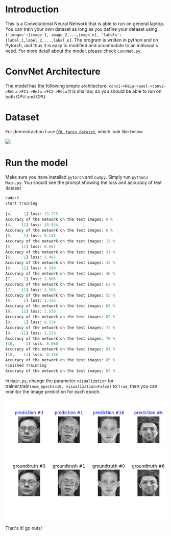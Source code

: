 # Introduction
This is a Convolutional Neural Network that is able to run on general laptop. You can train your own dataset as long as you define your dataset using ```{'images':[image_1, image_2,...,image_n], 'labels': [label_1,label_2,...,label_n]```. The program is wriiten in python and on Pytorch, and thus it is easy to modified and accomodate to an indiviaul's need. For more detail about the model, please check ```ConvNet.py```.

# ConvNet Architecture
The model has the following simple architecture:
```conv1->ReLu->pool->conv2->ReLu->FC1->Relu->FC2->ReLu```
It is shallow, so you should be able to run on both GPU and CPU.

# Dataset
For demostraction I use [```ORL_faces_dataset```](https://www.cl.cam.ac.uk/research/dtg/attarchive/facedatabase.html), which look like below

![](Example-images-from-the-ORL-facial-database.png?raw=true)

# Run the model
Make sure you have installed ```pytorch``` and ```numpy```. Simply run ```python3 Main.py```. You should see the prompt showing the loss and accuracy of test dataset
```python
cuda:0
start training

[4,     1] loss: 13.775
Accuracy of the network on the test images: 0 %
[4,    11] loss: 19.054
Accuracy of the network on the test images: 6 %
[5,     1] loss: 8.145
Accuracy of the network on the test images: 13 %
[5,    11] loss: 8.687
Accuracy of the network on the test images: 31 %
[6,     1] loss: 3.405
Accuracy of the network on the test images: 33 %
[6,    11] loss: 4.249
Accuracy of the network on the test images: 46 %
[7,     1] loss: 1.606
Accuracy of the network on the test images: 62 %
[7,    11] loss: 2.598
Accuracy of the network on the test images: 53 %
[8,     1] loss: 1.426
Accuracy of the network on the test images: 65 %
[8,    11] loss: 1.530
Accuracy of the network on the test images: 82 %
[9,     1] loss: 0.534
Accuracy of the network on the test images: 73 %
[9,    11] loss: 1.239
Accuracy of the network on the test images: 70 %
[10,     1] loss: 0.080
Accuracy of the network on the test images: 81 %
[10,    11] loss: 0.136
Accuracy of the network on the test images: 85 %
Finished Trainning
Accuracy of the network on the test images: 87 %
```

In  ```Main.py```, change the parameter ```visualization``` for trainer.train```(num_epochs=10, visualization=False)``` to ```True```, then you can monitor the image prediction for each epoch.

![](prediction.png?raw=true)

That's it! go nuts!
